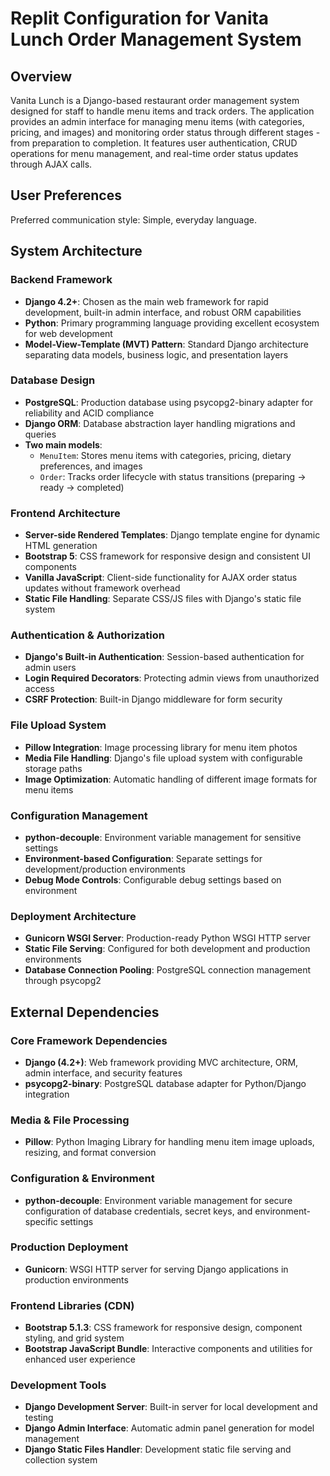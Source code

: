 # Replit Configuration for Vanita Lunch Order Management System

## Overview

Vanita Lunch is a Django-based restaurant order management system designed for staff to handle menu items and track orders. The application provides an admin interface for managing menu items (with categories, pricing, and images) and monitoring order status through different stages - from preparation to completion. It features user authentication, CRUD operations for menu management, and real-time order status updates through AJAX calls.

## User Preferences

Preferred communication style: Simple, everyday language.

## System Architecture

### Backend Framework
- **Django 4.2+**: Chosen as the main web framework for rapid development, built-in admin interface, and robust ORM capabilities
- **Python**: Primary programming language providing excellent ecosystem for web development
- **Model-View-Template (MVT) Pattern**: Standard Django architecture separating data models, business logic, and presentation layers

### Database Design
- **PostgreSQL**: Production database using psycopg2-binary adapter for reliability and ACID compliance
- **Django ORM**: Database abstraction layer handling migrations and queries
- **Two main models**:
  - `MenuItem`: Stores menu items with categories, pricing, dietary preferences, and images
  - `Order`: Tracks order lifecycle with status transitions (preparing → ready → completed)

### Frontend Architecture
- **Server-side Rendered Templates**: Django template engine for dynamic HTML generation
- **Bootstrap 5**: CSS framework for responsive design and consistent UI components
- **Vanilla JavaScript**: Client-side functionality for AJAX order status updates without framework overhead
- **Static File Handling**: Separate CSS/JS files with Django's static file system

### Authentication & Authorization
- **Django's Built-in Authentication**: Session-based authentication for admin users
- **Login Required Decorators**: Protecting admin views from unauthorized access
- **CSRF Protection**: Built-in Django middleware for form security

### File Upload System
- **Pillow Integration**: Image processing library for menu item photos
- **Media File Handling**: Django's file upload system with configurable storage paths
- **Image Optimization**: Automatic handling of different image formats for menu items

### Configuration Management
- **python-decouple**: Environment variable management for sensitive settings
- **Environment-based Configuration**: Separate settings for development/production environments
- **Debug Mode Controls**: Configurable debug settings based on environment

### Deployment Architecture
- **Gunicorn WSGI Server**: Production-ready Python WSGI HTTP server
- **Static File Serving**: Configured for both development and production environments
- **Database Connection Pooling**: PostgreSQL connection management through psycopg2

## External Dependencies

### Core Framework Dependencies
- **Django (4.2+)**: Web framework providing MVC architecture, ORM, admin interface, and security features
- **psycopg2-binary**: PostgreSQL database adapter for Python/Django integration

### Media & File Processing
- **Pillow**: Python Imaging Library for handling menu item image uploads, resizing, and format conversion

### Configuration & Environment
- **python-decouple**: Environment variable management for secure configuration of database credentials, secret keys, and environment-specific settings

### Production Deployment
- **Gunicorn**: WSGI HTTP server for serving Django applications in production environments

### Frontend Libraries (CDN)
- **Bootstrap 5.1.3**: CSS framework for responsive design, component styling, and grid system
- **Bootstrap JavaScript Bundle**: Interactive components and utilities for enhanced user experience

### Development Tools
- **Django Development Server**: Built-in server for local development and testing
- **Django Admin Interface**: Automatic admin panel generation for model management
- **Django Static Files Handler**: Development static file serving and collection system
